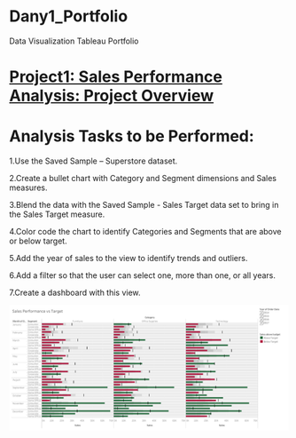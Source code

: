 # Dany1_Portfolio
Data Visualization Tableau Portfolio

# [Project1: Sales Performance Analysis: Project Overview](https://github.com/Dany511/P1_Sales_Performance_Analysis)

# Analysis Tasks to be Performed:

1.Use the Saved Sample – Superstore dataset. 

2.Create a bullet chart with Category and Segment dimensions and Sales measures. 

3.Blend the data with the Saved Sample - Sales Target data set to bring in the Sales Target measure.

4.Color code the chart to identify Categories and Segments that are above or below target.

5.Add the year of sales to the view to identify trends and outliers. 

6.Add a filter so that the user can select one, more than one, or all years.

7.Create a dashboard with this view.

![](/image/Dashboard%201.png)
